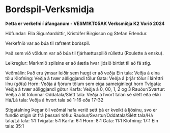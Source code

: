 # Bordspil-Verksmidja

**Þetta er verkefni í áfanganum - VESM1KT05AK Verksmiðja K2 Vorið 2024**

Höfundar: Ella Sigurðardóttir, Kristófer Birgisson og Stefan Erlendur.

Verkefnið var að búa til rafrænt borðspil.

Það sem við völdum var að búa til fjárhættuspilið rúllettu (Roulette á ensku).

Leikreglur:
  Markmið spilsins er að áætla hvar ljósið birtist til að fá stig.
  
  Veðmálin: Það eru ýmsar leiðir sem hægt er að veðja
    Ein tala: Veðja á eina tölu
    Klofning: Veðja á tvær aðliggjandi tölur
    Gata: Veðja á þrjár tölur í láréttri línu (*götu*)
    Horn: Veðja á fjórum tölum sem eiga sameiginlegt horn
    Tvígata: Veðja á tvær aðliggjandi götur
    Karfa: Veðja á 0, 00, 1, 2 og 3
    Rauður/Svartur: Veðja á lit tölunnar
    Oddatala/Slétt tala: Veðja á hvort talan sé slétt eða ekki
    Há/Lá tala: Veðja á hvort tala sé 1-16 eða 17-32

  Stigatalning
    Þegar öll veðmál hafa verið sett þá er kveikt á ljósinu, svo er fundið stigin út frá þessari töflu:
      Rauður/Svartur/Oddatala/Slétt tala/Há tala/Lá tala: 1:1
      Tvígata: 5:1
      Karfa: 6:1
      Horn: 8:1
      Gata: 11:1
      Klofning: 17:1
      Ein tala: 35:1
      
      
      
      
      
